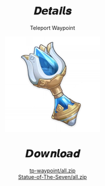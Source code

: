<body>
  <div align="center">
    <h1>𝑫𝙚𝒕𝙖𝒊𝙡𝒔</h1>
    <p>Teleport Waypoint</p>
    <img src=item.webp>
    <h1>𝘿𝒐𝙬𝒏𝙡𝒐𝙖𝒅</h1>
    <a href="teleport-waypoint/fontaine/json/4.1/tp-waypoint/all.zip">tp-waypoint/all.zip</a></br>
    <a href="teleport-waypoint/fontaine/json/4.1/Statue-of-The-Seven/all.zip">Statue-of-The-Seven/all.zip</a></br>
  </div>
</body>
